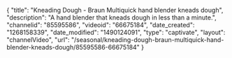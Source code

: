 {
    "title": "Kneading Dough - Braun Multiquick hand blender kneads dough",
    "description": "A hand blender that kneads dough in less than a minute.",
    "channelid": "85595586",
    "videoid": "66675184",
    "date_created": "1268158339",
    "date_modified": "1490124091",
    "type": "captivate",
    "layout": "channelVideo",
    "url": "\/seasonal\/kneading-dough-braun-multiquick-hand-blender-kneads-dough\/85595586-66675184"
}